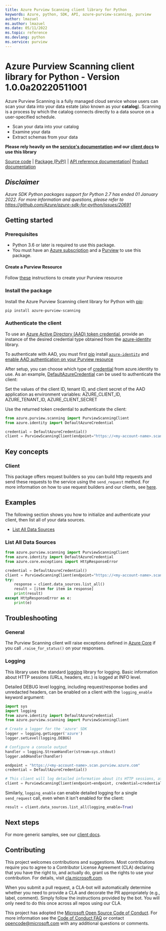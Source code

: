 ```yaml
---
title: Azure Purview Scanning client library for Python
keywords: Azure, python, SDK, API, azure-purview-scanning, purview
author: lmazuel
ms.author: lmazuel
ms.date: 05/11/2022
ms.topic: reference
ms.devlang: python
ms.service: purview
---
```

# Azure Purview Scanning client library for Python - Version 1.0.0a20220511001 


Azure Purview Scanning is a fully managed cloud service whose users can scan your data into your data estate (also known as your **catalog**). Scanning is a process by which the catalog connects directly to a data source on a user-specified schedule.

- Scan your data into your catalog
- Examine your data
- Extract schemas from your data

**Please rely heavily on the [service's documentation][scanning_product_documentation] and our [client docs][request_builders_and_client] to use this library**

[Source code][source_code] | [Package (PyPI)][scanning_pypi] | [API reference documentation][scanning_ref_docs]| [Product documentation][scanning_product_documentation]

## _Disclaimer_

_Azure SDK Python packages support for Python 2.7 has ended 01 January 2022. For more information and questions, please refer to https://github.com/Azure/azure-sdk-for-python/issues/20691_

## Getting started

### Prerequisites

- Python 3.6 or later is required to use this package.
- You must have an [Azure subscription][azure_subscription] and a [Purview][purview_resource] to use this package.

#### Create a Purview Resource

Follow [these][purview_resource] instructions to create your Purview resource

### Install the package

Install the Azure Purview Scanning client library for Python with [pip][pip]:

```bash
pip install azure-purview-scanning
```

### Authenticate the client

To use an [Azure Active Directory (AAD) token credential][authenticate_with_token],
provide an instance of the desired credential type obtained from the
[azure-identity][azure_identity_credentials] library.

To authenticate with AAD, you must first [pip][pip] install [`azure-identity`][azure_identity_pip] and
[enable AAD authentication on your Purview resource][enable_aad]

After setup, you can choose which type of [credential][azure_identity_credentials] from azure.identity to use.
As an example, [DefaultAzureCredential][default_azure_credential]
can be used to authenticate the client:

Set the values of the client ID, tenant ID, and client secret of the AAD application as environment variables:
AZURE_CLIENT_ID, AZURE_TENANT_ID, AZURE_CLIENT_SECRET

Use the returned token credential to authenticate the client:

```python
from azure.purview.scanning import PurviewScanningClient
from azure.identity import DefaultAzureCredential

credential = DefaultAzureCredential()
client = PurviewScanningClient(endpoint="https://<my-account-name>.scan.purview.azure.com", credential=credential)
```

## Key concepts

### Client

This package offers request builders so you can build http requests and send these requests to the service using the `send_request` method.
For more information on how to use request builders and our clients, see [here][request_builders_and_client].

## Examples

The following section shows you how to initialize and authenticate your client, then list all of your data sources.

- [List All Data Sources](#list-all-data-sources "List All Data Sources")

### List All Data Sources

```python
from azure.purview.scanning import PurviewScanningClient
from azure.identity import DefaultAzureCredential
from azure.core.exceptions import HttpResponseError

credential = DefaultAzureCredential()
client = PurviewScanningClient(endpoint="https://<my-account-name>.scan.purview.azure.com", credential=credential)
try:
    response = client.data_sources.list_all()
    result = [item for item in response]
    print(result)
except HttpResponseError as e:
    print(e)
```

## Troubleshooting

### General

The Purview Scanning client will raise exceptions defined in [Azure Core][azure_core] if you call `.raise_for_status()` on your responses.

### Logging

This library uses the standard
[logging][python_logging] library for logging.
Basic information about HTTP sessions (URLs, headers, etc.) is logged at INFO
level.

Detailed DEBUG level logging, including request/response bodies and unredacted
headers, can be enabled on a client with the `logging_enable` keyword argument:

```python
import sys
import logging
from azure.identity import DefaultAzureCredential
from azure.purview.scanning import PurviewScanningClient

# Create a logger for the 'azure' SDK
logger = logging.getLogger('azure')
logger.setLevel(logging.DEBUG)

# Configure a console output
handler = logging.StreamHandler(stream=sys.stdout)
logger.addHandler(handler)

endpoint = "https://<my-account-name>.scan.purview.azure.com"
credential = DefaultAzureCredential()

# This client will log detailed information about its HTTP sessions, at DEBUG level
client = PurviewScanningClient(endpoint=endpoint, credential=credential, logging_enable=True)
```

Similarly, `logging_enable` can enable detailed logging for a single `send_request` call,
even when it isn't enabled for the client:

```python
result = client.data_sources.list_all(logging_enable=True)
```

## Next steps

For more generic samples, see our [client docs][request_builders_and_client].

## Contributing

This project welcomes contributions and suggestions. Most contributions require you to agree to a Contributor License Agreement (CLA) declaring that you have the right to, and actually do, grant us the rights to use your contribution. For details, visit [cla.microsoft.com][cla].

When you submit a pull request, a CLA-bot will automatically determine whether you need to provide a CLA and decorate the PR appropriately (e.g., label, comment). Simply follow the instructions provided by the bot. You will only need to do this once across all repos using our CLA.

This project has adopted the [Microsoft Open Source Code of Conduct][code_of_conduct]. For more information see the [Code of Conduct FAQ][coc_faq] or contact [opencode@microsoft.com][coc_contact] with any additional questions or comments.

<!-- LINKS -->

[source_code]: https://github.com/Azure/azure-sdk-for-python/tree/main/sdk/purview/azure-purview-scanning/azure/purview/scanning
[scanning_pypi]: https://aka.ms/azsdk/python/purviewscanning/pypi
[scanning_ref_docs]: https://aka.ms/azsdk/python/purviewscanning/ref-docs
[scanning_product_documentation]: https://azure.microsoft.com/services/purview/
[azure_subscription]: https://azure.microsoft.com/free/
[purview_resource]: /azure/purview/create-catalog-portal
[pip]: https://pypi.org/project/pip/
[authenticate_with_token]: /azure/cognitive-services/authentication?tabs=powershell#authenticate-with-an-authentication-token
[azure_identity_credentials]: https://github.com/Azure/azure-sdk-for-python/tree/main/sdk/identity/azure-identity#credentials
[azure_identity_pip]: https://pypi.org/project/azure-identity/
[default_azure_credential]: https://github.com/Azure/azure-sdk-for-python/tree/main/sdk/identity/azure-identity#defaultazurecredential
[request_builders_and_client]: https://aka.ms/azsdk/python/protocol/quickstart
[enable_aad]: /azure/purview/create-catalog-portal#add-a-security-principal-to-a-data-plane-role
[azure_core]: https://github.com/Azure/azure-sdk-for-python/blob/main/sdk/core/azure-core/README.md
[python_logging]: https://docs.python.org/3.5/library/logging.html
[cla]: https://cla.microsoft.com
[code_of_conduct]: https://opensource.microsoft.com/codeofconduct/
[coc_faq]: https://opensource.microsoft.com/codeofconduct/faq/
[coc_contact]: mailto:opencode@microsoft.com

